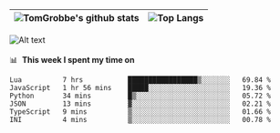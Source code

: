 |![TomGrobbe's github stats](https://github-readme-stats.vercel.app/api?username=egerdnc&count_private=true&show_icons=true&theme=dracula&disable_animations=true&include_all_commits=true)|![Top Langs](https://github-readme-stats.vercel.app/api/top-langs/?username=egerdnc&theme=dracula&langs_count=10&layout=compact)|
|:-:|:-:|

![Alt text](https://spotify-recently-played-readme.vercel.app/api?user=i4a9i8pn8x8vvskq8v52yhckr)
<br>
<br>
📊 &nbsp;**This week I spent my time on**
<!--START_SECTION:waka-->

```text
Lua          7 hrs           █████████████████▒░░░░░░░   69.84 %
JavaScript   1 hr 56 mins    █████░░░░░░░░░░░░░░░░░░░░   19.36 %
Python       34 mins         █▒░░░░░░░░░░░░░░░░░░░░░░░   05.72 %
JSON         13 mins         ▓░░░░░░░░░░░░░░░░░░░░░░░░   02.21 %
TypeScript   9 mins          ▒░░░░░░░░░░░░░░░░░░░░░░░░   01.66 %
INI          4 mins          ▒░░░░░░░░░░░░░░░░░░░░░░░░   00.78 %
```

<!--END_SECTION:waka-->
